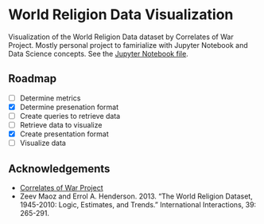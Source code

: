 
# World Religion Data Visualization

Visualization of the World Religion Data dataset by Correlates of War Project.
Mostly personal project to famirialize with Jupyter Notebook and Data Science concepts.
See the [Jupyter Notebook file](index.ipynb).

## Roadmap

 - [ ] Determine metrics
 - [x] Determine presenation format
 - [ ] Create queries to retrieve data
 - [ ] Retrieve data to visualize
 - [x] Create presentation format
 - [ ] Visualize data

## Acknowledgements

 - [Correlates of War Project](https://correlatesofwar.org)
 - Zeev Maoz and Errol A. Henderson. 2013. “The World Religion Dataset, 1945-2010: Logic, Estimates, and Trends.” International Interactions, 39: 265-291. 
  
